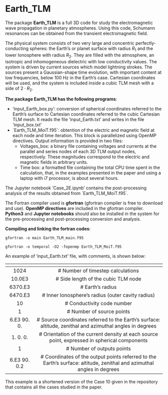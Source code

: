 # Earth_TLM
The package **Earth_TLM** is a full 3D code for study the electromagnetic wave propagation in planetary atmospheres. 
Using this code, Schumann resonances can be obtained from the transient electromagnetic field.

The physical system consists of two very large and concentric perfectly-conducting spheres: the Earth’s or planet surface with radius $R_1$ and the lower Ionosphere with radius $R_2$. They are filled with the atmosphere, an isotropic and inhomogeneous dielectric with low conductivity values. The system is driven by current sources which model lightning strokes. The sources present a Gaussian-shape time evolution, with important content at low frequencies, below 100 Hz in the Earth’s case. Cartesian coordinates will be used, and the system is included inside a cubic TLM mesh with a side of $2\cdot R_2$.

**The package Earth_TLM has the following programs**:
- ‘input_Earth_box.py’: conversion of spherical coordinates referred to the Earth’s surface to Cartesian coordinates referred to the cubic Cartesian TLM mesh. It reads the file ‘input_Earth.txt’ and writes in the file ‘input_box.txt’
- ´Earth_TLM_MoiT.f95´: obtention of the electric and magnetic field at each node and time iteration. This block is parallelized using OpenMP directives. Output information is provided in two files:
  - Voltages_box: a binary file containing voltages and currents at the parallel and series nodes of each 3D TLM output nodes, respectively. These magnitudes correspond to the electric and magnetic fields in arbitrary units.
  - Time box: a formatted file containing the total CPU time spent in the calculation, that, in the examples presented in the paper and using a laptop with i7 processor, is about several hours.

The Jupyter notebook ‘Case_2E.ipynb’ contains the post-processing analysis of the results obtained from ´Earth_TLM_MoiT.f95´.

The Fortran compiler used is **gfortran** (gfortran compiler is free to download and use). **OpenMP directives** are included in the gfortran compiler. **Python3** and **Jupyter notebooks** should also be installed in the system for the pre-processing and post-processing conversion and analysis.

**Compiling and linking the fortran codes**:

`gfortran -o main Earth_TLM_main.f95`

`gfortran -o temporal -O2 -fopenmp Earth_TLM_MoiT.f95`

An example of ‘input_Earth.txt’ file, with comments, is shown below:

| <!-- -->      | <!-- -->        |
|:-------------:|:---------------:|
| 1024        | # Number of timestep calculations       | 
| 10.0E3	         | # Side length of the cubic TLM node        | 
| 6370.E3			|  # Earth’s radius    |
| 6470.E3			|  # Inner Ionosphere’s radius (outer cavity radius)|
| 10				  |  # Conductivity code number |
| 1				    |  # Number of source points |
| 6.E3 90. 0. |	# Source coordinates referred to the Earth’s surface: altitude, zenithal and azimuthal angles in degrees  |
| 1. 0. 0.    |  # Orientation of the current density at each source point, expressed in spherical components |
| 1				    |  # Number of outputs points  |
| 6.E3 90. 0.2 |	# Coordinates of the output points referred to the Earth’s surface: altitude, zenithal and azimuthal angles in degrees |
	
This example is a shortened version of the Case 10 given in the repository that contains all the cases studied in the paper. 
